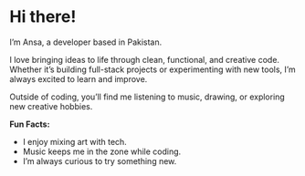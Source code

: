 # Hi there!  
I’m Ansa, a developer based in Pakistan.  

I love bringing ideas to life through clean, functional, and creative code. Whether it’s building full-stack projects or experimenting with new tools, I’m always excited to learn and improve.  

Outside of coding, you’ll find me listening to music, drawing, or exploring new creative hobbies.  

**Fun Facts:**  
- I enjoy mixing art with tech.  
- Music keeps me in the zone while coding.  
- I’m always curious to try something new.  
